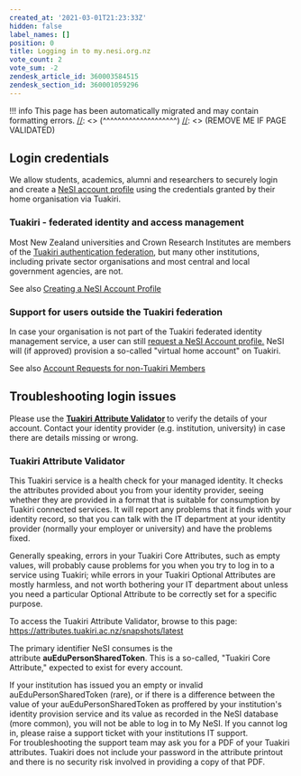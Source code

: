 ```yaml
---
created_at: '2021-03-01T21:23:33Z'
hidden: false
label_names: []
position: 0
title: Logging in to my.nesi.org.nz
vote_count: 2
vote_sum: -2
zendesk_article_id: 360003584515
zendesk_section_id: 360001059296
---
```



[//]: <> (REMOVE ME IF PAGE VALIDATED)
[//]: <> (vvvvvvvvvvvvvvvvvvvv)
!!! info
    This page has been automatically migrated and may contain formatting errors.
[//]: <> (^^^^^^^^^^^^^^^^^^^^)
[//]: <> (REMOVE ME IF PAGE VALIDATED)
<h2 id="01F4GDKWCS77EHT9R115HFJC28"><span>Login credentials</span></h2>
<p><span>We allow students, academics, alumni and researchers to securely login and create a <a href="https://support.nesi.org.nz/hc/en-gb/articles/360000159715" target="_blank" rel="noopener">NeSI account profile</a> using the credentials granted by their home organisation via Tuakiri.</span></p>
<h3 id="01F4GDKWCSKP2KFCJ51R49TCR6"><span>Tuakiri - federated identity and access management</span></h3>
<p><span>Most New Zealand universities and Crown Research Institutes are members of the </span><a href="https://www.reannz.co.nz/products-and-services/tuakiri/join/" target="_blank" rel="noopener">Tuakiri authentication federation</a><span>, but many other institutions, including private sector organisations and most central and local government agencies, are not. </span></p>
<p><span>See also <a href="https://support.nesi.org.nz/hc/en-gb/articles/360000159715" target="_blank" rel="noopener">Creating a NeSI Account Profile</a></span></p>
<h3 id="01F4GDKWCS6WMDYNVKEYXWHKR6"><span>Support for users outside the Tuakiri federation</span></h3>
<p>In case your organisation is not part of the Tuakiri federated identity management service, a user can still <a class="btn-link" href="https://my.nesi.org.nz/html/request_nesi_account">request a NeSI Account profile.</a> NeSI will (if approved) provision a so-called "virtual home account" on Tuakiri. </p>
<p>See also <a href="https://support.nesi.org.nz/hc/en-gb/articles/360000216035" target="_blank" rel="noopener">Account Requests for non-Tuakiri Members</a></p>
<h2 id="01F4GDN6XE5RWF610MZKG77EAS">Troubleshooting login issues</h2>
<p>Please use the <strong><a href="https://attributes.tuakiri.ac.nz/snapshots/latest">Tuakiri Attribute Validator</a> </strong>to verify the details of your account. Contact your identity provider (e.g. institution, university) in case there are details missing or wrong.</p>
<h3 id="01F4GDTS6RTDR30872X1FXFJDB">Tuakiri Attribute Validator</h3><p id="01F4GDTS6RM420P1H7P6NTP3TF">This Tuakiri service is a health check for your managed identity. It checks the attributes provided about you from your identity provider, seeing whether they are provided in a format that is suitable for consumption by Tuakiri connected services. It will report any problems that it finds with your identity record, so that you can talk with the IT department at your identity provider (normally your employer or university) and have the problems fixed.</p><p id="01F4H07V6S3Y55NV4KKV9MTEFV">Generally speaking, errors in your Tuakiri Core Attributes, such as empty values, will probably cause problems for you when you try to log in to a service using Tuakiri; while errors in your Tuakiri Optional Attributes are mostly harmless, and not worth bothering your IT department about unless you need a particular Optional Attribute to be correctly set for a specific purpose.</p><p id="01F4H0G40215NZM17GP66879W6">To access the Tuakiri Attribute Validator, browse to this page: <a id="01F4GZHYGZG2HPMGKX8DZFBGMB" href="https://attributes.tuakiri.ac.nz/snapshots/latest">https://attributes.tuakiri.ac.nz/snapshots/latest﻿</a></p><p id="01F4GDTS6RWV8VC1R2HFMR8GA2">The primary identifier NeSI consumes is the attribute <strong>auEduPersonSharedToken</strong>. This is a so-called, "Tuakiri Core Attribute," expected to exist for every account.</p><p id="01F4GZMEH0R8X6D9A91DTYK1DP">If your institution has issued you an empty or invalid auEduPersonSharedToken (rare), or if there is a difference between the value of your auEduPersonSharedToken as proffered by your institution's identity provision service and its value as recorded in the NeSI database (more common), you will not be able to log in to My NeSI. If you cannot log in, please raise a support ticket with your institutions IT support. <br>For troubleshooting the support team may ask you for a PDF of your Tuakiri attributes. Tuakiri does not include your password in the attribute printout and there is no security risk involved in providing a copy of that PDF.</p>